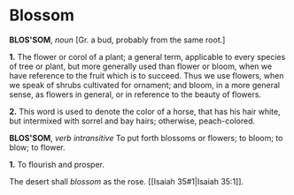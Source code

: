 # Blossom

**BLOS'SOM**, _noun_ \[Gr. a bud, probably from the same root.\]

**1.** The flower or corol of a plant; a general term, applicable to every species of tree or plant, but more generally used than flower or bloom, when we have reference to the fruit which is to succeed. Thus we use flowers, when we speak of shrubs cultivated for ornament; and bloom, in a more general sense, as flowers in general, or in reference to the beauty of flowers.

**2.** This word is used to denote the color of a horse, that has his hair white, but intermixed with sorrel and bay hairs; otherwise, peach-colored.

**BLOS'SOM**, _verb intransitive_ To put forth blossoms or flowers; to bloom; to blow; to flower.

**1.** To flourish and prosper.

The desert shall _blossom_ as the rose. [[Isaiah 35#1|Isaiah 35:1]].